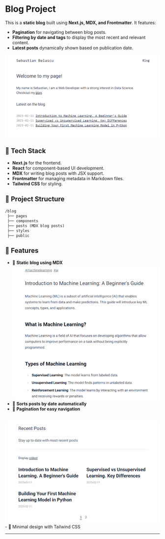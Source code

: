 # Blog Project

This is a **static blog** built using **Next.js, MDX, and Frontmatter**. It features:

- **Pagination** for navigating between blog posts.
- **Filtering by date and tags** to display the most recent and relevant content.
- **Latest posts** dynamically shown based on publication date.

<img src="public/screenshots/homepage.png" />

## 🚀 Tech Stack
- **Next.js** for the frontend.
- **React** for component-based UI development.
- **MDX** for writing blog posts with JSX support.
- **Frontmatter** for managing metadata in Markdown files.
- **Tailwind CSS** for styling.

## 📂 Project Structure
```
/blog
 ├── pages
 ├── components
 ├── posts (MDX blog posts)
 ├── styles
 ├── public
```

## 📌 Features
- 📄 **Static blog using MDX**
  <br />
  <img src="public/screenshots/feature2.png" />
  <br />
- 📆 **Sorts posts by date automatically**
- 🔄 **Pagination for easy navigation**
<br />
<img src="public/screenshots/feature1.png" />
<br />
- 🎨 Minimal design with Tailwind CSS

---
